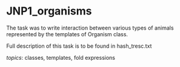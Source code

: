 # JNP1_organisms

The task was to write interaction between various types of animals represented by the templates of Organism class.

Full description of this task is to be found in hash_tresc.txt

_topics_: classes, templates, fold expressions
